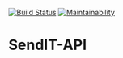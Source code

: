 [![Build Status](https://travis-ci.com/abayo-luc/SendIT-API.svg?branch=master)](https://travis-ci.com/abayo-luc/SendIT-API)
[![Maintainability](https://api.codeclimate.com/v1/badges/724d6b53101222bc4b7a/maintainability)](https://codeclimate.com/github/abayo-luc/SendIT-API/maintainability)
# SendIT-API

